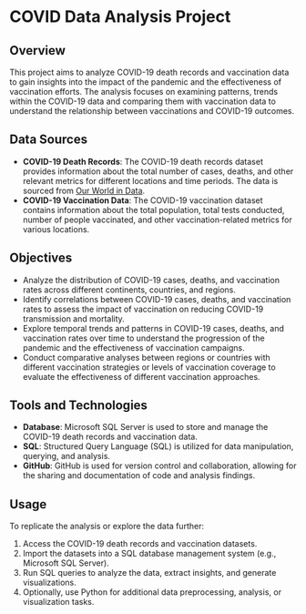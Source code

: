 # COVID Data Analysis Project

## Overview
This project aims to analyze COVID-19 death records and vaccination data to gain insights into the impact of the pandemic and the effectiveness of vaccination efforts. The analysis focuses on examining patterns, trends within the COVID-19 data and comparing them with vaccination data to understand the relationship between vaccinations and COVID-19 outcomes.

## Data Sources
- **COVID-19 Death Records**: The COVID-19 death records dataset provides information about the total number of cases, deaths, and other relevant metrics for different locations and time periods. The data is sourced from [Our World in Data](https://ourworldindata.org/covid-deaths).
- **COVID-19 Vaccination Data**: The COVID-19 vaccination dataset contains information about the total population, total tests conducted, number of people vaccinated, and other vaccination-related metrics for various locations.

## Objectives
- Analyze the distribution of COVID-19 cases, deaths, and vaccination rates across different continents, countries, and regions.
- Identify correlations between COVID-19 cases, deaths, and vaccination rates to assess the impact of vaccination on reducing COVID-19 transmission and mortality.
- Explore temporal trends and patterns in COVID-19 cases, deaths, and vaccination rates over time to understand the progression of the pandemic and the effectiveness of vaccination campaigns.
- Conduct comparative analyses between regions or countries with different vaccination strategies or levels of vaccination coverage to evaluate the effectiveness of different vaccination approaches.

## Tools and Technologies
- **Database**: Microsoft SQL Server is used to store and manage the COVID-19 death records and vaccination data.
- **SQL**: Structured Query Language (SQL) is utilized for data manipulation, querying, and analysis.
- **GitHub**: GitHub is used for version control and collaboration, allowing for the sharing and documentation of code and analysis findings.

## Usage
To replicate the analysis or explore the data further:
1. Access the COVID-19 death records and vaccination datasets.
2. Import the datasets into a SQL database management system (e.g., Microsoft SQL Server).
3. Run SQL queries to analyze the data, extract insights, and generate visualizations.
4. Optionally, use Python for additional data preprocessing, analysis, or visualization tasks.


